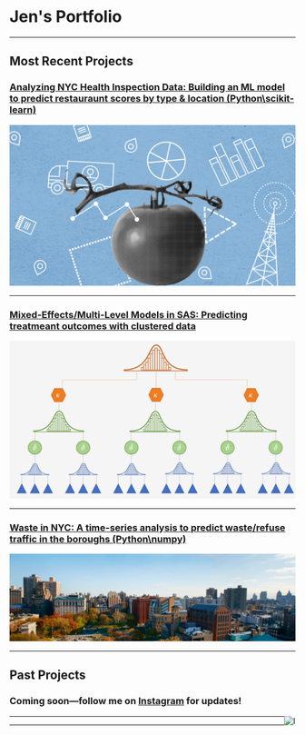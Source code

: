 # Jen's Portfolio

---
## Most Recent Projects 

### [Analyzing NYC Health Inspection Data: Building an ML model to predict restauraunt scores by type & location (Python\scikit-learn)](/nyc-health-inspections-predictingscores)
<img src="images/healthinspectiondatabanner.png?raw=true"/>

---

### [Mixed-Effects/Multi-Level Models in SAS: Predicting treatmeant outcomes with clustered data](/pdf/sample_presentation.pdf)
<img src="images/multi-levelmodel.png?raw=true"/>

---
### [Waste in NYC: A time-series analysis to predict waste/refuse traffic in the boroughs (Python\numpy)](http://example.com/)
<img src="images/washingtonsquare-nyu.png?raw=true"/>

---

## Past Projects

### Coming soon—follow me on [Instagram](http://instagram.com/zenjen.io) for updates!
<img align="right" src="https://image.flaticon.com/icons/png/128/174/174855.png" alt="IG:zenjen.io" height="20" width="20" />

---




---

<!-- Remove above link if you don't want to attibute -->
